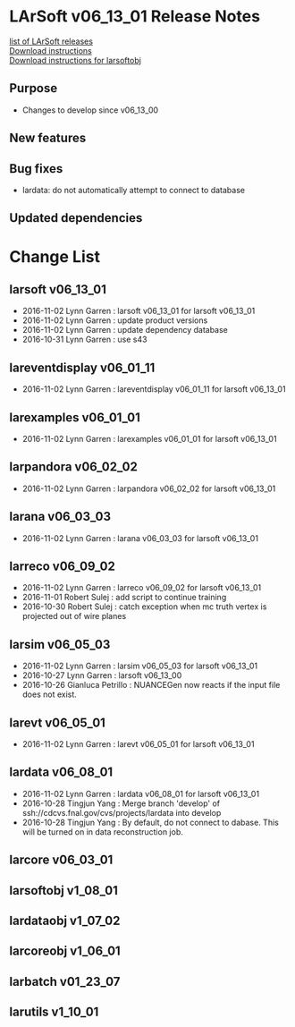 # LArSoft v06_13_01 Release Notes



[list of LArSoft releases](LArSoft_release_list)  
[Download instructions](http://scisoft.fnal.gov/scisoft/bundles/larsoft/v06_13_01/larsoft-v06_13_01.html)  
[Download instructions for larsoftobj](http://scisoft.fnal.gov/scisoft/bundles/larsoftobj/v1_08_01/larsoftobj-v1_08_01.html)

## Purpose

-   Changes to develop since v06_13_00

## New features

## Bug fixes

-   lardata: do not automatically attempt to connect to database

## Updated dependencies

# Change List

## larsoft v06_13_01

-   2016-11-02 Lynn Garren : larsoft v06_13_01 for larsoft v06_13_01
-   2016-11-02 Lynn Garren : update product versions
-   2016-11-02 Lynn Garren : update dependency database
-   2016-10-31 Lynn Garren : use s43

## lareventdisplay v06_01_11

-   2016-11-02 Lynn Garren : lareventdisplay v06_01_11 for larsoft v06_13_01

## larexamples v06_01_01

-   2016-11-02 Lynn Garren : larexamples v06_01_01 for larsoft v06_13_01

## larpandora v06_02_02

-   2016-11-02 Lynn Garren : larpandora v06_02_02 for larsoft v06_13_01

## larana v06_03_03

-   2016-11-02 Lynn Garren : larana v06_03_03 for larsoft v06_13_01

## larreco v06_09_02

-   2016-11-02 Lynn Garren : larreco v06_09_02 for larsoft v06_13_01
-   2016-11-01 Robert Sulej : add script to continue training
-   2016-10-30 Robert Sulej : catch exception when mc truth vertex is projected out of wire planes

## larsim v06_05_03

-   2016-11-02 Lynn Garren : larsim v06_05_03 for larsoft v06_13_01
-   2016-10-27 Lynn Garren : larsoft v06_13_00
-   2016-10-26 Gianluca Petrillo : NUANCEGen now reacts if the input file does not exist.

## larevt v06_05_01

-   2016-11-02 Lynn Garren : larevt v06_05_01 for larsoft v06_13_01

## lardata v06_08_01

-   2016-11-02 Lynn Garren : lardata v06_08_01 for larsoft v06_13_01
-   2016-10-28 Tingjun Yang : Merge branch 'develop' of ssh://cdcvs.fnal.gov/cvs/projects/lardata into develop
-   2016-10-28 Tingjun Yang : By default, do not connect to dabase. This will be turned on in data reconstruction job.

## larcore v06_03_01

## larsoftobj v1_08_01

## lardataobj v1_07_02

## larcoreobj v1_06_01

## larbatch v01_23_07

## larutils v1_10_01

